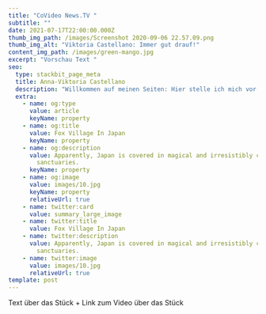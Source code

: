 ```yaml
---
title: "CoVideo News.TV "
subtitle: ""
date: 2021-07-17T22:00:00.000Z
thumb_img_path: /images/Screenshot 2020-09-06 22.57.09.png
thumb_img_alt: "Viktoria Castellano: Immer gut drauf!"
content_img_path: /images/green-mango.jpg
excerpt: "Vorschau Text "
seo:
  type: stackbit_page_meta
  title: Anna-Viktoria Castellano
  description: "Willkommen auf meinen Seiten: Hier stelle ich mich vor."
  extra:
    - name: og:type
      value: article
      keyName: property
    - name: og:title
      value: Fox Village In Japan
      keyName: property
    - name: og:description
      value: Apparently, Japan is covered in magical and irresistibly cute animal
        sanctuaries.
      keyName: property
    - name: og:image
      value: images/10.jpg
      keyName: property
      relativeUrl: true
    - name: twitter:card
      value: summary_large_image
    - name: twitter:title
      value: Fox Village In Japan
    - name: twitter:description
      value: Apparently, Japan is covered in magical and irresistibly cute animal
        sanctuaries.
    - name: twitter:image
      value: images/10.jpg
      relativeUrl: true
template: post
---
```

Text über das Stück + Link zum Video über das Stück